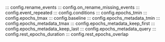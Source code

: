 ::: config.rename_events
::: config.on_rename_missing_events
::: config.event_repeated
::: config.conditions
::: config.epochs_tmin
::: config.epochs_tmax
::: config.baseline
::: config.epochs_metadata_tmin
::: config.epochs_metadata_tmax
::: config.epochs_metadata_keep_first
::: config.epochs_metadata_keep_last
::: config.epochs_metadata_query
::: config.rest_epochs_duration
::: config.rest_epochs_overlap
